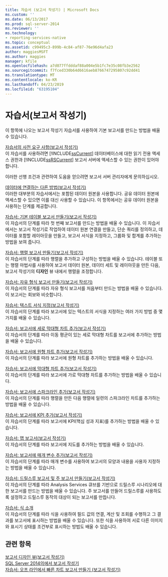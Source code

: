 ```yaml
---
title: 자습서 (보고서 작성기) | Microsoft Docs
ms.custom: ''
ms.date: 06/13/2017
ms.prod: sql-server-2014
ms.reviewer: ''
ms.technology:
- reporting-services-native
ms.topic: conceptual
ms.assetid: c99495c3-899b-4c84-af87-76e96d4afa23
author: maggiesMSFT
ms.author: maggies
manager: kfile
ms.openlocfilehash: a7d077ffdddaf88a004e5b1fc7e35c08fb3e2562
ms.sourcegitcommit: f7fced330b64d6616aeb8766747295807c92dd41
ms.translationtype: MT
ms.contentlocale: ko-KR
ms.lasthandoff: 04/23/2019
ms.locfileid: "63195104"
---
```

# <a name="tutorials-report-builder"></a>자습서(보고서 작성기)
  이 항목에 나오는 보고서 작성기 자습서를 사용하여 기본 보고서를 만드는 방법을 배울 수 있습니다.  
  
 [자습서의 사전 요구 사항&#40;보고서 작성기&#41;](prerequisites-for-tutorials-report-builder.md)  
 이 자습서를 사용하려면 [!INCLUDE[ssCurrent](../includes/sscurrent-md.md)] 데이터베이스에 대한 읽기 전용 액세스 권한과 [!INCLUDE[ssRSCurrent](../includes/ssrscurrent-md.md)] 보고서 서버에 액세스할 수 있는 권한이 있어야 합니다.  
  
 이러한 선행 조건과 관련하여 도움을 얻으려면 보고서 서버 관리자에게 문의하십시오.  
  
 [데이터에 연결하는 다른 방법&#40;보고서 작성기&#41;](alternative-ways-to-get-a-data-connection-report-builder.md)  
 이러한 대부분의 자습서에서는 포함된 데이터 원본을 사용합니다. 공유 데이터 원본에 액세스할 수 있으면 이를 대신 사용할 수 있습니다. 이 항목에서는 공유 데이터 원본을 사용하는 단계를 제공합니다.  
  
 [자습서: 기본 테이블 보고서 만들기&#40;보고서 작성기&#41;](tutorial-creating-a-basic-table-report-report-builder.md)  
 이 자습서의 단계를 따라 첫 번째 보고서를 만드는 방법을 배울 수 있습니다. 이 자습서에서는 보고서 작성기로 작업하여 데이터 원본 연결을 만들고, 단순 쿼리를 정의하고, 데이터를 포함할 레이아웃을 만들고, 보고서 서식을 지정하고, 그룹화 및 합계를 추가하는 방법을 보여 줍니다.  
  
 [자습서: 행렬 보고서 만들기&#40;보고서 작성기&#41;](tutorial-creating-a-matrix-report-report-builder.md)  
 이 자습서의 단계를 따라 행렬을 추가하고 구성하는 방법을 배울 수 있습니다. 테이블 또는 행렬 마법사를 사용하여 보고서 데이터 원본, 데이터 세트 및 레이아웃을 만든 다음, 보고서 작성기의 **디자인** 뷰 내에서 행렬을 조정합니다.  
  
 [자습서: 자유 형식 보고서 만들기&#40;보고서 작성기&#41;](tutorial-creating-a-free-form-report-report-builder.md)  
 이 자습서의 단계를 따라 자유 형식 보고서를 처음부터 만드는 방법을 배울 수 있습니다. 이 보고서는 회보와 비슷합니다.  
  
 [자습서: 텍스트 서식 지정&#40;보고서 작성기&#41;](tutorial-format-text-report-builder.md)  
 이 자습서의 단계를 따라 보고서에 있는 텍스트의 서식을 지정하는 여러 가지 방법 중 몇 가지를 배울 수 있습니다.  
  
 [자습서: 보고서에 세로 막대형 차트 추가&#40;보고서 작성기&#41;](tutorial-add-a-column-chart-to-your-report-report-builder.md)  
 이 자습서의 단계를 따라 이동 평균이 있는 세로 막대형 차트를 보고서에 추가하는 방법을 배울 수 있습니다.  
  
 [자습서: 보고서에 원형 차트 추가&#40;보고서 작성기&#41;](tutorial-add-a-pie-chart-to-your-report-report-builder.md)  
 이 자습서의 단계를 따라 보고서에 원형 차트를 추가하는 방법을 배울 수 있습니다.  
  
 [자습서: 보고서에 막대형 차트 추가&#40;보고서 작성기&#41;](tutorial-add-a-bar-chart-to-your-report-report-builder.md)  
 이 자습서의 단계를 따라 보고서에 가로 막대형 차트를 추가하는 방법을 배울 수 있습니다.  
  
 [자습서: 보고서에 스파크라인 추가&#40;보고서 작성기&#41;](tutorial-add-a-sparkline-to-your-report-report-builder.md)  
 이 자습서의 단계를 따라 행렬을 만든 다음 행렬에 일련의 스파크라인 차트를 추가하는 방법을 배울 수 있습니다.  
  
 [자습서: 보고서에 KPI 추가&#40;보고서 작성기&#41;](tutorial-adding-a-kpi-to-your-report-report-builder.md)  
 이 자습서의 단계를 따라 보고서에 KPI(핵심 성과 지표)를 추가하는 방법을 배울 수 있습니다.  
  
 [자습서: 맵 보고서&#40;보고서 작성기&#41;](tutorial-map-report-report-builder.md)  
 이 자습서의 단계를 따라 보고서에 지도를 추가하는 방법을 배울 수 있습니다.  
  
 [자습서: 보고서에 매개 변수 추가&#40;보고서 작성기&#41;](tutorial-add-a-parameter-to-your-report-report-builder.md)  
 이 자습서의 단계를 따라 매개 변수를 사용하여 보고서의 모양과 내용을 사용자 지정하는 방법을 배울 수 있습니다.  
  
 [자습서: 드릴스루 보고서 및 주 보고서 만들기&#40;보고서 작성기&#41;](tutorial-creating-drillthrough-and-main-reports-report-builder.md)  
 이 자습서의 단계를 따라 Analysis Services 큐브를 기반으로 드릴스루 시나리오에 대한 보고서를 만드는 방법을 배울 수 있습니다. 주 보고서를 만들어 드릴스루를 사용하도록 설정하고 드릴스루 동작의 대상이 되는 보고서를 만듭니다.  
  
 [자습서: 식 소개](tutorial-introducing-expressions.md)  
 이 자습서의 단계를 따라 식을 사용하여 필드 값의 연결, 계산 및 조회를 수행하고 그 결과를 보고서에 표시하는 방법을 배울 수 있습니다. 또한 식을 사용하여 서로 다른 이미지와 표시기 상태를 조건부로 표시하는 방법도 배울 수 있습니다.  
  
## <a name="see-also"></a>관련 항목  
 [보고서 디자인 뷰&#40;보고서 작성기&#41;](report-builder/report-design-view-report-builder.md)   
 [SQL Server 2014의에서 보고서 작성기](report-builder/report-builder-in-sql-server-2016.md)   
 [자습서: 오프 라인에서 빠른 차트 보고서 만들기 &#40;보고서 작성기&#41;](report-builder/tutorial-create-a-quick-chart-report-offline-report-builder.md)  
  
  
